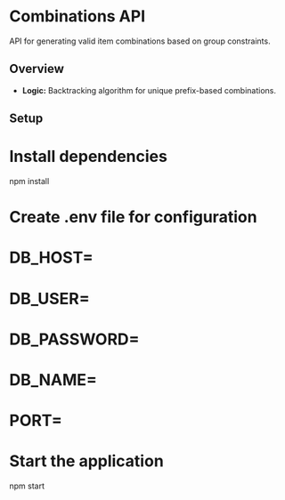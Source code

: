 # Combinations API

API for generating valid item combinations based on group constraints.

## Overview

- **Logic:** Backtracking algorithm for unique prefix-based combinations.

## Setup

# Install dependencies
npm install

# Create .env file for configuration
# DB_HOST=
# DB_USER=
# DB_PASSWORD=
# DB_NAME=
# PORT=


# Start the application
npm start
